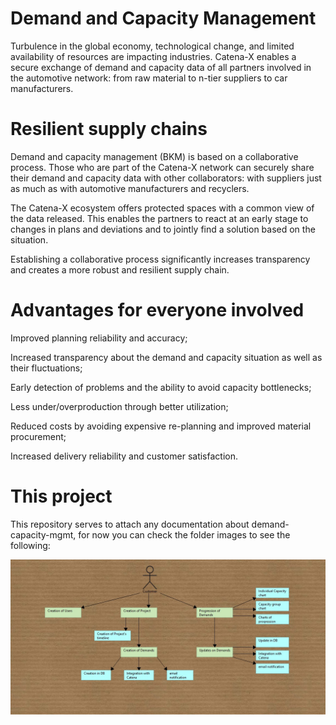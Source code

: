 # Demand and Capacity Management

Turbulence in the global economy, technological change, and limited availability of resources are impacting industries. Catena-X enables a secure exchange of demand and capacity data of all partners involved in the automotive network: from raw material to n-tier suppliers to car manufacturers.

# Resilient supply chains

Demand and capacity management (BKM) is based on a collaborative process. Those who are part of the Catena-X network can securely share their demand and capacity data with other collaborators: with suppliers just as much as with automotive manufacturers and recyclers.

The Catena-X ecosystem offers protected spaces with a common view of the data released. This enables the partners to react at an early stage to changes in plans and deviations and to jointly find a solution based on the situation.

Establishing a collaborative process significantly increases transparency and creates a more robust and resilient supply chain.

# Advantages for everyone involved

Improved planning reliability and accuracy;

Increased transparency about the demand and capacity situation as well as their fluctuations;

Early detection of problems and the ability to avoid capacity bottlenecks;

Less under/overproduction through better utilization;

Reduced costs by avoiding expensive re-planning and improved material procurement;

Increased delivery reliability and customer satisfaction.


# This project

This repository serves to attach any documentation about demand-capacity-mgmt, for now you can check the folder images to see the following:

![App Flow](images/AppFlow.jpg "App Flow Diagram")

